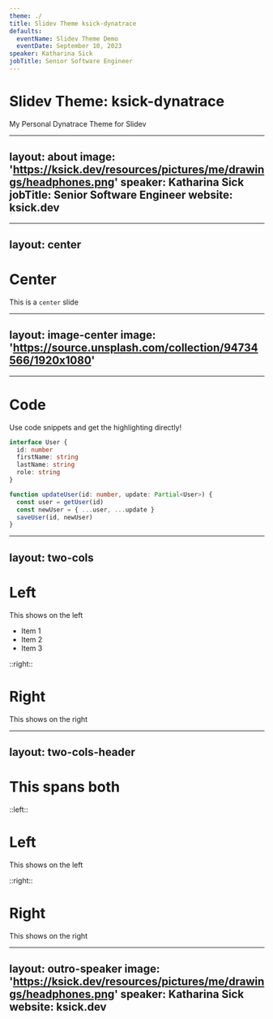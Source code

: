 ```yaml
---
theme: ./
title: Slidev Theme ksick-dynatrace
defaults:
  eventName: Slidev Theme Demo
  eventDate: September 10, 2023
speaker: Katharina Sick
jobTitle: Senior Software Engineer
---
```


# Slidev Theme: ksick-dynatrace

My Personal Dynatrace Theme for Slidev

---
layout: about
image: 'https://ksick.dev/resources/pictures/me/drawings/headphones.png'
speaker: Katharina Sick
jobTitle: Senior Software Engineer
website: ksick.dev
---

---
layout: center
---

# Center

This is a `center` slide

---
layout: image-center
image: 'https://source.unsplash.com/collection/94734566/1920x1080'
---

---

# Code

Use code snippets and get the highlighting directly!

```ts
interface User {
  id: number
  firstName: string
  lastName: string
  role: string
}

function updateUser(id: number, update: Partial<User>) {
  const user = getUser(id)
  const newUser = { ...user, ...update }
  saveUser(id, newUser)
}
```

---
layout: two-cols
---

# Left

This shows on the left

- Item 1
- Item 2
- Item 3

::right::

# Right

This shows on the right

---
layout: two-cols-header
---

# This spans both

::left::

# Left

This shows on the left

::right::

# Right

This shows on the right

---
layout: outro-speaker
image: 'https://ksick.dev/resources/pictures/me/drawings/headphones.png'
speaker: Katharina Sick
website: ksick.dev
---
